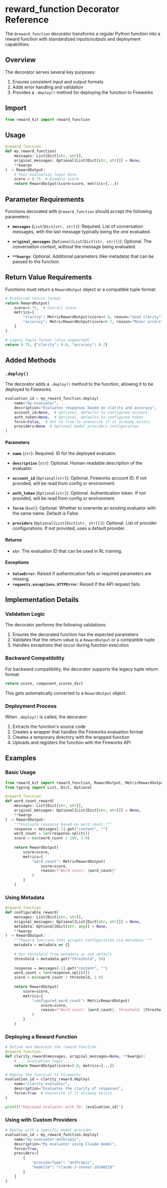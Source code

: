 # reward_function Decorator Reference

The `@reward_function` decorator transforms a regular Python function into a reward function with standardized inputs/outputs and deployment capabilities.

## Overview

The decorator serves several key purposes:
1. Ensures consistent input and output formats
2. Adds error handling and validation
3. Provides a `.deploy()` method for deploying the function to Fireworks

## Import

```python
from reward_kit import reward_function
```

## Usage

```python
@reward_function
def my_reward_function(
    messages: List[Dict[str, str]],
    original_messages: Optional[List[Dict[str, str]]] = None,
    **kwargs
) -> RewardOutput:
    # Your evaluation logic here
    score = 0.75  # Example score
    return RewardOutput(score=score, metrics={...})
```

## Parameter Requirements

Functions decorated with `@reward_function` should accept the following parameters:

- **`messages`** (`List[Dict[str, str]]`): Required. List of conversation messages, with the last message typically being the one evaluated.
  
- **`original_messages`** (`Optional[List[Dict[str, str]]]`): Optional. The conversation context, without the message being evaluated.
  
- **`**kwargs`**: Optional. Additional parameters (like metadata) that can be passed to the function.

## Return Value Requirements

Functions must return a `RewardOutput` object or a compatible tuple format:

```python
# Preferred return format
return RewardOutput(
    score=0.75,  # Overall score
    metrics={
        "clarity": MetricRewardOutput(score=0.8, reason="Good clarity"),
        "accuracy": MetricRewardOutput(score=0.7, reason="Minor errors")
    }
)

# Legacy tuple format (also supported)
return 0.75, {"clarity": 0.8, "accuracy": 0.7}
```

## Added Methods

### `.deploy()`

The decorator adds a `.deploy()` method to the function, allowing it to be deployed to Fireworks.

```python
evaluation_id = my_reward_function.deploy(
    name="my-evaluator",
    description="Evaluates responses based on clarity and accuracy",
    account_id=None,  # Optional, defaults to configured account
    auth_token=None,  # Optional, defaults to configured token
    force=False,  # Set to True to overwrite if it already exists
    providers=None  # Optional model providers configuration
)
```

#### Parameters

- **`name`** (`str`): Required. ID for the deployed evaluator.
  
- **`description`** (`str`): Optional. Human-readable description of the evaluator.
  
- **`account_id`** (`Optional[str]`): Optional. Fireworks account ID. If not provided, will be read from config or environment.
  
- **`auth_token`** (`Optional[str]`): Optional. Authentication token. If not provided, will be read from config or environment.
  
- **`force`** (`bool`): Optional. Whether to overwrite an existing evaluator with the same name. Default is False.
  
- **`providers`** (`Optional[List[Dict[str, str]]]`): Optional. List of provider configurations. If not provided, uses a default provider.

#### Returns

- **`str`**: The evaluation ID that can be used in RL training.

#### Exceptions

- **`ValueError`**: Raised if authentication fails or required parameters are missing.
- **`requests.exceptions.HTTPError`**: Raised if the API request fails.

## Implementation Details

### Validation Logic

The decorator performs the following validations:
1. Ensures the decorated function has the expected parameters
2. Validates that the return value is a `RewardOutput` or a compatible tuple
3. Handles exceptions that occur during function execution

### Backward Compatibility

For backward compatibility, the decorator supports the legacy tuple return format:
```python
return score, component_scores_dict
```

This gets automatically converted to a `RewardOutput` object.

### Deployment Process

When `.deploy()` is called, the decorator:
1. Extracts the function's source code
2. Creates a wrapper that handles the Fireworks evaluation format
3. Creates a temporary directory with the wrapped function
4. Uploads and registers the function with the Fireworks API

## Examples

### Basic Usage

```python
from reward_kit import reward_function, RewardOutput, MetricRewardOutput
from typing import List, Dict, Optional

@reward_function
def word_count_reward(
    messages: List[Dict[str, str]],
    original_messages: Optional[List[Dict[str, str]]] = None,
    **kwargs
) -> RewardOutput:
    """Evaluate response based on word count."""
    response = messages[-1].get("content", "")
    word_count = len(response.split())
    score = min(word_count / 100, 1.0)
    
    return RewardOutput(
        score=score,
        metrics={
            "word_count": MetricRewardOutput(
                score=score,
                reason=f"Word count: {word_count}"
            )
        }
    )
```

### Using Metadata

```python
@reward_function
def configurable_reward(
    messages: List[Dict[str, str]],
    original_messages: Optional[List[Dict[str, str]]] = None,
    metadata: Optional[Dict[str, any]] = None,
    **kwargs
) -> RewardOutput:
    """Reward function that accepts configuration via metadata."""
    metadata = metadata or {}
    
    # Get threshold from metadata or use default
    threshold = metadata.get("threshold", 50)
    
    response = messages[-1].get("content", "")
    word_count = len(response.split())
    score = min(word_count / threshold, 1.0)
    
    return RewardOutput(
        score=score,
        metrics={
            "configured_word_count": MetricRewardOutput(
                score=score,
                reason=f"Word count: {word_count}, threshold: {threshold}"
            )
        }
    )
```

### Deploying a Reward Function

```python
# Define and decorate the reward function
@reward_function
def clarity_reward(messages, original_messages=None, **kwargs):
    # ... evaluation logic ...
    return RewardOutput(score=0.8, metrics={...})

# Deploy the function to Fireworks
evaluation_id = clarity_reward.deploy(
    name="clarity-evaluator",
    description="Evaluates the clarity of responses",
    force=True  # Overwrite if it already exists
)

print(f"Deployed evaluator with ID: {evaluation_id}")
```

### Using with Custom Providers

```python
# Deploy with a specific model provider
evaluation_id = my_reward_function.deploy(
    name="my-evaluator-anthropic",
    description="My evaluator using Claude model",
    force=True,
    providers=[
        {
            "providerType": "anthropic",
            "modelId": "claude-3-sonnet-20240229"
        }
    ]
)
```